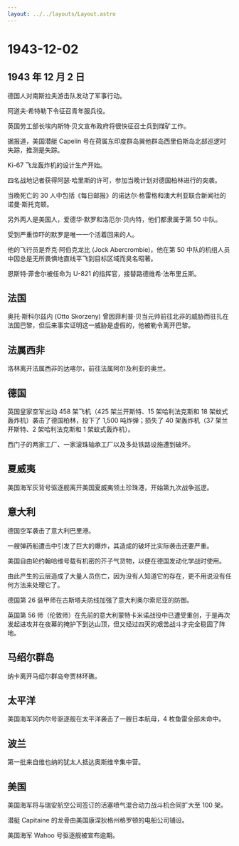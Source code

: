 ```yaml
---
layout: ../../layouts/Layout.astro
---
```


# 1943-12-02

## 1943 年 12 月 2 日

德国人对南斯拉夫游击队发动了军事行动。

阿道夫·希特勒下令征召青年服兵役。

英国劳工部长埃内斯特·贝文宣布政府将很快征召士兵到煤矿工作。

据报道，美国潜艇 Capelin
号在荷属东印度群岛巽他群岛西里伯斯岛北部巡逻时失踪，推测是失踪。

Ki-67 飞龙轰炸机的设计生产开始。

四名战地记者获得阿瑟·哈里斯的许可，参加当晚计划对德国柏林进行的突袭。

当晚死亡的 30
人中包括《每日邮报》的诺达尔·格雷格和澳大利亚联合新闻社的诺曼·斯托克顿。

另外两人是美国人，爱德华·默罗和洛厄尔·贝内特，他们都隶属于第 50 中队。

受到严重惊吓的默罗是唯一一个活着回来的人。

他的飞行员是乔克·阿伯克龙比 (Jock Abercrombie)，他在第 50
中队的机组人员中因总是无所畏惧地直线平飞到目标区域而臭名昭著。

恩斯特·菲舍尔被任命为 U-821 的指挥官，接替路德维希·法布里丘斯。

## 法国

奥托·斯科尔兹内 (Otto Skorzeny)
曾因菲利普·贝当元帅前往北非的威胁而驻扎在法国巴黎，但后来事实证明这一威胁是虚假的，他被勒令离开巴黎。

## 法属西非

洛林离开法属西非的达喀尔，前往法属阿尔及利亚的奥兰。

## 德国

英国皇家空军出动 458 架飞机（425 架兰开斯特、15 架哈利法克斯和 18
架蚊式轰炸机）袭击了德国柏林，投下了 1,500 吨炸弹；损失了 40
架轰炸机（37 架兰开斯特、2 架哈利法克斯和 1 架蚊式轰炸机）。

西门子的两家工厂、一家滚珠轴承工厂以及多处铁路设施遭到破坏。

## 夏威夷

美国海军灰背号驱逐舰离开美国夏威夷领土珍珠港，开始第九次战争巡逻。

## 意大利

德国空军袭击了意大利巴里港。

一艘弹药船遭击中引发了巨大的爆炸，其造成的破坏比实际袭击还要严重。

美国自由轮约翰哈维号载有机密的芥子气货物，以便在德国发动化学战时使用。

由此产生的云层造成了大量人员伤亡，因为没有人知道它的存在，更不用说没有任何方法来处理它了。

德国第 26 装甲师在古斯塔夫防线加强了意大利奥尔索尼亚的防御。

英国第 56
师（伦敦师）在先前的意大利蒙特卡米诺战役中已遭受重创，于是再次发起进攻并在夜幕的掩护下到达山顶，但又经过四天的艰苦战斗才完全稳固了阵地。

## 马绍尔群岛

纳卡离开马绍尔群岛夸贾林环礁。

## 太平洋

美国海军冈内尔号驱逐舰在太平洋袭击了一艘日本航母，4 枚鱼雷全部未命中。

## 波兰

第一批来自维也纳的犹太人抵达奥斯维辛集中营。

## 美国

美国海军将与瑞安航空公司签订的活塞喷气混合动力战斗机合同扩大至 100 架。

潜艇 Capitaine 的龙骨由美国康涅狄格州格罗顿的电船公司铺设。

美国海军 Wahoo 号驱逐舰被宣布逾期。